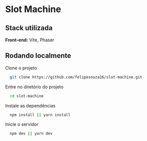 # Slot Machine

## Stack utilizada

**Front-end:** Vite, Phaser

## Rodando localmente

Clone o projeto

```bash
  git clone https://github.com/felipesouza16/slot-machine.git
```

Entre no diretório do projeto

```bash
  cd slot-machine
```

Instale as dependências

```bash
  npm install || yarn install
```

Inicie o servidor

```bash
  npm dev || yarn dev
```
